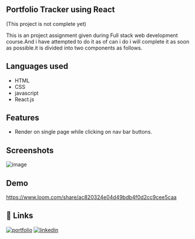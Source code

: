 ## Portfolio Tracker using React
(This project is not complete yet)

This is an project assignment given during Full stack web development course.And i have attempted to do it as of can i do i will complete it as soon as possible.it is divided into two components as follows.



## Languages used

- HTML
- CSS
- javascript 
- React.js


## Features

- Render on single page while clicking on nav bar buttons.
## Screenshots

![image](https://user-images.githubusercontent.com/53010261/193411563-4b3cb579-85b0-43c4-a645-f06993ab41f6.png)


## Demo

https://www.loom.com/share/ac820324e04d49bdb4f0d2cc9cee5caa


## 🔗 Links
[![portfolio](https://img.shields.io/badge/my_portfolio-000?style=for-the-badge&logo=ko-fi&logoColor=white)](https://github.com/venkattech)
[![linkedin](https://img.shields.io/badge/linkedin-0A66C2?style=for-the-badge&logo=linkedin&logoColor=white)](https://www.linkedin.com/in/venkatesh-amudalapalli-025751151/)


